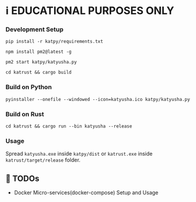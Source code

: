 # :information_source: EDUCATIONAL PURPOSES ONLY

### Development Setup

```pip install -r katpy/requirements.txt```

```npm install pm2@latest -g```

```pm2 start katpy/katyusha.py```

```cd katrust && cargo build```

### Build on Python

```pyinstaller --onefile --windowed --icon=katyusha.ico katpy/katyusha.py```

### Build on Rust
```cd katrust && cargo run --bin katyusha --release```

### Usage

Spread ```katyusha.exe``` inside `katpy/dist` or ```katrust.exe``` inside `katrust/target/release` folder.

## 📌 TODOs
* Docker Micro-services(docker-compose) Setup and Usage
